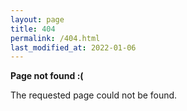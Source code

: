 ```yaml
---
layout: page
title: 404
permalink: /404.html
last_modified_at: 2022-01-06
---
```


**Page not found :(**

The requested page could not be found.